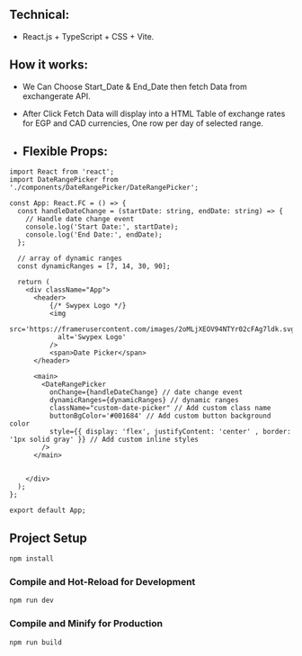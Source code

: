 ## Technical:

- React.js + TypeScript + CSS + Vite.

## How it works:

- We Can Choose Start_Date & End_Date then fetch Data from exchangerate API.
- After Click Fetch Data will display into a HTML Table of exchange rates for EGP and CAD currencies, One row per day of selected range.

- ## Flexible Props:

```react
import React from 'react';
import DateRangePicker from './components/DateRangePicker/DateRangePicker';

const App: React.FC = () => {
  const handleDateChange = (startDate: string, endDate: string) => {
    // Handle date change event
    console.log('Start Date:', startDate);
    console.log('End Date:', endDate);
  };

  // array of dynamic ranges
  const dynamicRanges = [7, 14, 30, 90];

  return (
    <div className="App">
      <header>
          {/* Swypex Logo */}
          <img 
            src='https://framerusercontent.com/images/2oMLjXEOV94NTYr02cFAg7ldk.svg' 
            alt='Swypex Logo' 
          />
          <span>Date Picker</span>
      </header>

      <main>
        <DateRangePicker 
          onChange={handleDateChange} // date change event
          dynamicRanges={dynamicRanges} // dynamic ranges
          className="custom-date-picker" // Add custom class name
          buttonBgColor='#001684' // Add custom button background color
          style={{ display: 'flex', justifyContent: 'center' , border: '1px solid gray' }} // Add custom inline styles
        />
      </main>


    </div>
  );
};

export default App;
```

## Project Setup

```sh
npm install
```

### Compile and Hot-Reload for Development

```sh
npm run dev
```

### Compile and Minify for Production

```sh
npm run build
```
